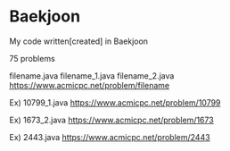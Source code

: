 # Baekjoon
My code written[created] in Baekjoon

75 problems

filename.java
filename_1.java
filename_2.java
https://www.acmicpc.net/problem/filename

Ex) 10799_1.java
https://www.acmicpc.net/problem/10799

Ex) 1673_2.java
https://www.acmicpc.net/problem/1673

Ex) 2443.java
https://www.acmicpc.net/problem/2443
